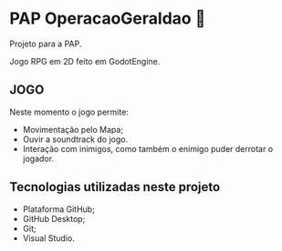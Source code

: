 # PAP OperacaoGeraldao :1234:
Projeto para a PAP.

Jogo RPG em 2D feito em GodotEngine.


## JOGO
Neste momento o jogo  permite:
- Movimentação pelo Mapa;
- Ouvir a soundtrack do jogo.
- Interação com inimigos, como também o enimigo puder derrotar o jogador.





## Tecnologias utilizadas  neste projeto 
- Plataforma GitHub;
- GitHub Desktop;
- Git;
- Visual Studio.


